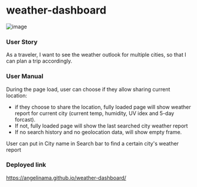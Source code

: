 # weather-dashboard
![image](https://user-images.githubusercontent.com/22566791/88438016-91177200-cdbc-11ea-84f4-db47478bec84.png)

### User Story
As a traveler, I want to see the weather outlook for multiple cities, so that I can plan a trip accordingly.

### User Manual
During the page load, user can choose if they allow sharing current location:
- if they choose to share the location, fully loaded page will show weather report for current city (current temp, humidity, UV idex and 5-day forcast). 
- If not, fully loaded page will show the last searched city weather report
- If no search history and no geolocation data, will show empty frame.

User can put in City name in Search bar to find a certain city's weather report

### Deployed link
https://angelinama.github.io/weather-dashboard/
